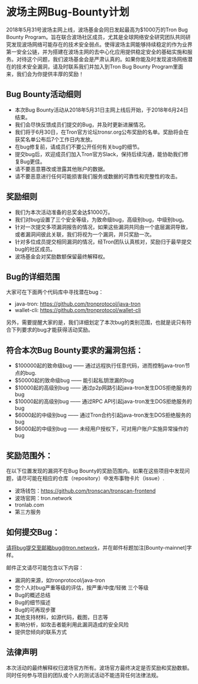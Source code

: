 # 波场主网Bug-Bounty计划

2018年5月31号波场主网上线，波场基金会同日发起最高为$1000万的Tron Bug Bounty Program。旨在联合波场社区成员，尤其是全球网络安全研究团队共同研究发现波场网络可能存在的技术安全弱点。使得波场主网能够持续稳定的作为业界第一安全公链，并为搭建在波场主网的去中心化应用提供稳定安全的基础实施和服务。对待这个问题，我们波场基金会是严肃认真的。如果你能及时发现波场网络潜在的技术安全漏洞，请及时联系我们并加入到Tron Bug Bounty Program里面来，我们会为你提供丰厚的奖励！

## Bug Bounty活动细则

+ 本次Bug Bounty活动从2018年5月31日主网上线后开始，于2018年6月24日结束。
+ 我们会尽快反馈成员们提交的Bug，并及时更新进展情况。
+ 我们将于6月30日，在Tron官方论坛tronsr.org公布奖励的名单。奖励将会在获奖名单公布后7个工作日内发放。
+ 在bug修复前，请成员们不要公开任何有关bug的细节。
+ 提交bug后，欢迎成员们加入Tron官方Slack，保持后续沟通，能协助我们修复Bug更佳。
+ 请不要恶意篡改或泄露其他账户的数据。
+ 请不要恶意进行任何可能损害我们服务或数据的可靠性和完整性的攻击。

## 奖励细则

+ 我们为本次活动准备的总奖金达$1000万。
+ 我们对bug设置了三个安全等级，为致命级bug，高级别bug，中级别bug。
+ 针对一次提交多项漏洞报告的情况，如果这些漏洞共同由一个底层漏洞导致，或者漏洞间彼此关联，我们将视为一个漏洞，并只奖励一次。
+ 针对多位成员提交相同漏洞的情况，经Tron团队认真核对，奖励归于最早提交bug的社区成员。
+ 波场基金会对奖励数额保留最终解释权。

## Bug的详细范围

大家可在下面两个代码库中寻找潜在bug：

+ java-tron:   https://github.com/tronprotocol/java-tron 
+ wallet-cli:   https://github.com/tronprotocol/wallet-cli

另外，需要提醒大家的是，我们详细划定了本次bug的类别范围，也就是说只有符合下列要求的bug才能获得活动奖励。

## 符合本次Bug Bounty要求的漏洞包括：

+ $100000起的致命级bug —— 通过远程执行任意代码，进而控制java-tron节点的bug.     
+ $50000起的致命级bug —— 能引起私钥泄漏的bug
+ $10000起的高级别bug —— 通过p2p网路引起java-tron发生DOS拒绝服务的bug
+ $10000起的高级别bug —— 通过RPC API引起java-tron发生DOS拒绝服务的bug
+ $6000起的中级别bug —— 通过Tron合约引起java-tron发生DOS拒绝服务的bug
+ $6000起的中级别bug —— 未经用户授权下，可对用户账户实施异常操作的bug

## 奖励范围外：

在以下位置发现的漏洞不在Bug Bounty的奖励范围内。如果在这些项目中发现问题，请尽可能在相应的仓库（repository）中发布事物卡片（issue）.

+ 波场钱包：https://github.com/tronscan/tronscan-frontend
+ 波场官网：tron.network
+ tronlab.com
+ 第三方服务

## 如何提交Bug：

请将bug提交至邮箱bug@tron.network，并在邮件标题加注[Bounty-mainnet]字样。

邮件正文请尽可能包含以下内容：

+ 漏洞的来源，如tronprotocol/java-tron
+ 您个人对bug严重等级的评估，按严重/中度/轻微 三个等级
+ Bug的概述总结
+ Bug的细节描述
+ Bug的可再现步骤
+ 其他支持材料，如源代码，截图，日志等
+ 影响分析，如攻击者能利用此漏洞造成的安全风险
+ 提供您倾向的联系方式

## 法律声明

本次活动的最终解释权归波场官方所有。波场官方最终决定是否奖励和奖励数额。同时任何参与项目的团队或个人的测试活动不能违背任何法律法规。






